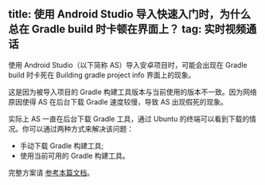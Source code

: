 title: 使用 Android Studio 导入快速入门时，为什么总在 Gradle build 时卡顿在界面上？
tag: 实时视频通话
---
使用 Android Studio（以下简称 AS）导入安卓项目时，可能会出现在 Gradle build 时卡死在 Building gradle project info 界面上的现象。

这是因为被导入项目的 Gradle 构建工具版本与当前使用的版本不一致。因为网络原因使得 AS 在后台下载 Gradle 速度较慢，导致 AS 出现假死的现象。

实际上 AS 一直在后台下载 Gradle 工具，通过 Ubuntu 的终端可以看到下载的情况。你可以通过两种方式来解决该问题：

- 手动下载 Gradle 构建工具;
- 使用当前可用的 Gradle 构建工具。

完整方案请 [参考本篇文档](https://github.com/WildDogTeam/wilddog-doc2/blob/master/Android%20Studio%20Gradle%20%E9%85%8D%E7%BD%AE%E8%A7%A3%E5%86%B3%E6%96%B9%E6%A1%88.md)。
